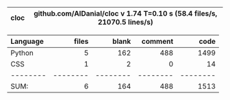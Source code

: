 cloc|github.com/AlDanial/cloc v 1.74  T=0.10 s (58.4 files/s, 21070.5 lines/s)
--- | ---

Language|files|blank|comment|code
:-------|-------:|-------:|-------:|-------:
Python|5|162|488|1499
CSS|1|2|0|14
--------|--------|--------|--------|--------
SUM:|6|164|488|1513
